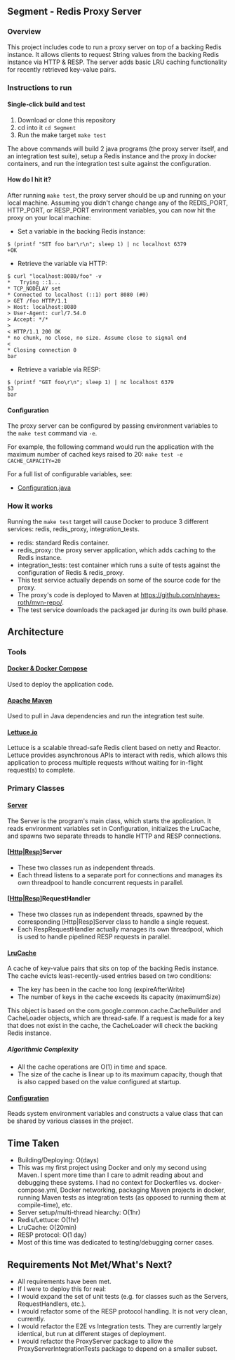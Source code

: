 ## Segment - Redis Proxy Server

### Overview
This project includes code to run a proxy server on top of a backing Redis instance. It allows clients to request String values from the backing Redis instance via HTTP & RESP. The server adds basic LRU caching functionality for recently retrieved key-value pairs.

### Instructions to run
#### Single-click build and test
1. Download or clone this repository
2. cd into it
`cd Segment`
3. Run the make target
`make test`

The above commands will build 2 java programs (the proxy server itself, and an integration test suite), setup a Redis instance and the proxy in docker containers, and run the integration test suite against the configuration.

#### How do I hit it?
After running `make test`, the proxy server should be up and running on your local machine. Assuming you didn't change change any of the REDIS_PORT, HTTP_PORT, or RESP_PORT environment variables, you can now hit the proxy on your local machine:

* Set a variable in the backing Redis instance:
 ```
 $ (printf "SET foo bar\r\n"; sleep 1) | nc localhost 6379
 +OK
 ```
* Retrieve the variable via HTTP:
 ```
 $ curl "localhost:8080/foo" -v
 *   Trying ::1...
 * TCP_NODELAY set
 * Connected to localhost (::1) port 8080 (#0)
 > GET /foo HTTP/1.1
 > Host: localhost:8080
 > User-Agent: curl/7.54.0
 > Accept: */*
 > 
 < HTTP/1.1 200 OK
 * no chunk, no close, no size. Assume close to signal end
 < 
 * Closing connection 0
 bar
 ```
* Retrieve a variable via RESP:
 ```
 $ (printf "GET foo\r\n"; sleep 1) | nc localhost 6379
 $3
 bar
 ```
#### Configuration
The proxy server can be configured by passing environment variables to the `make test` command via `-e`.

For example, the following command would run the application with the maximum number of cached keys raised to 20:
`make test -e CACHE_CAPACITY=20`

For a full list of configurable variables, see: 
* [Configuration.java](https://github.com/nhayes-roth/Segment/blob/master/RedisProxy/src/main/java/configuration/Configuration.java)

### How it works
Running the `make test` target will cause Docker to produce 3 different services: redis, redis_proxy, integration_tests.
* redis: standard Redis container.
* redis_proxy: the proxy server application, which adds caching to the Redis instance.
* integration_tests: test container which runs a suite of tests against the configuration of Redis & redis_proxy.
 * This test service actually depends on some of the source code for the proxy.
 * The proxy's code is deployed to Maven at https://github.com/nhayes-roth/mvn-repo/.
 * The test service downloads the packaged jar during its own build phase.

## Architecture

### Tools
#### [Docker & Docker Compose](https://www.docker.com/)
Used to deploy the application code.
#### [Apache Maven](https://maven.apache.org/)
Used to pull in Java dependencies and run the integration test suite.
#### [Lettuce.io](https://lettuce.io/core/release/reference/)
Lettuce is a scalable thread-safe Redis client based on netty and Reactor. Lettuce provides asynchronous APIs to interact with redis, which allows this application to process multiple requests without waiting for in-flight request(s) to complete.

### Primary Classes
#### [Server](https://github.com/nhayes-roth/Segment/blob/master/RedisProxy/src/main/java/server/Server.java)
The Server is the program's main class, which starts the application. It reads environment variables set in Configuration, initializes the LruCache, and spawns two separate threads to handle HTTP and RESP connections.

#### [[Http](https://github.com/nhayes-roth/Segment/blob/master/RedisProxy/src/main/java/http/HttpServer.java "Http")|[Resp](https://github.com/nhayes-roth/Segment/blob/master/RedisProxy/src/main/java/resp/RespServer.java "Resp")]Server
* These two classes run as independent threads.
* Each thread listens to a separate port for connections and manages its own threadpool to handle concurrent requests in parallel.

#### [[Http](https://github.com/nhayes-roth/Segment/blob/master/RedisProxy/src/main/java/http/HttpRequestHandler.java "Http")|[Resp](https://github.com/nhayes-roth/Segment/blob/master/RedisProxy/src/main/java/resp/RespRequestHandler.java "Resp")]RequestHandler
* These two classes run as independent threads, spawned by the corresponding [Http|Resp]Server class to handle a single request.
* Each RespRequestHandler actually manages its own threadpool, which is used to handle pipelined RESP requests in parallel.

#### [LruCache](https://github.com/nhayes-roth/Segment/blob/master/RedisProxy/src/main/java/configuration/Configuration.java)
A cache of key-value pairs that sits on top of the backing Redis instance. The cache evicts least-recently-used entries based on two conditions:
* The key has been in the cache too long (expireAfterWrite)
* The number of keys in the cache exceeds its capacity (maximumSize)

This object is based on the com.google.common.cache.CacheBuilder and CacheLoader objects, which are thread-safe. If a request is made for a key that does not exist in the cache, the CacheLoader will check the backing Redis instance.

##### Algorithmic Complexity
* All the cache operations are O(1) in time and space.
* The size of the cache is linear up to its maximum capacity, though that is also capped based on the value configured at startup.

#### [Configuration](https://github.com/nhayes-roth/Segment/blob/master/RedisProxy/src/main/java/configuration/Configuration.java)
Reads system environment variables and constructs a value class that can be shared by various classes in the project.

## Time Taken
* Building/Deploying: O(days)
 * This was my first project using Docker and only my second using Maven. I spent more time than I care to admit reading about and debugging these systems. I had no context for Dockerfiles vs. docker-compose.yml, Docker networking, packaging Maven projects in docker, running Maven tests as integration tests (as opposed to running them at compile-time), etc.
* Server setup/multi-thread hiearchy: O(1hr)
* Redis/Lettuce: O(1hr)
* LruCache: O(20min)
* RESP protocol: O(1 day)
 * Most of this time was dedicated to testing/debugging corner cases.

## Requirements Not Met/What's Next?
* All requirements have been met.
* If I were to deploy this for real:
 * I would expand the set of unit tests (e.g. for classes such as the Servers, RequestHandlers, etc.).
 * I would refactor some of the RESP protocol handling. It is not very clean, currently.
 * I would refactor the E2E vs Integration tests. They are currently largely identical, but run at different stages of deployment.
 * I would refactor the ProxyServer package to allow the ProxyServerIntegrationTests package to depend on a smaller subset.
